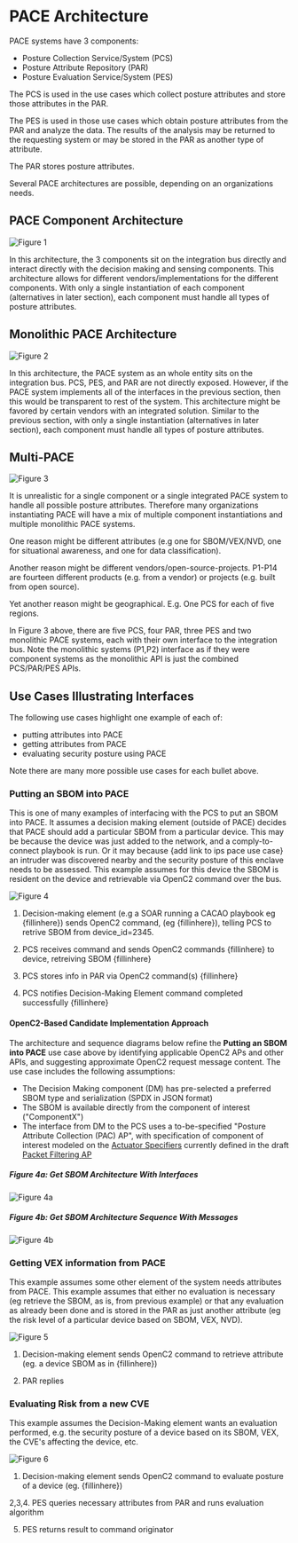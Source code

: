 # PACE Architecture

PACE systems have 3 components:
- Posture Collection Service/System (PCS)
- Posture Attribute Repository (PAR)
- Posture Evaluation Service/System (PES)

The PCS is used in the use cases which collect posture attributes
and store those attributes in the PAR.

The PES is used in those use cases which obtain posture attributes
from the PAR and analyze the data.
The results of the analysis may be returned to the requesting
system or may be stored in the PAR as another type of attribute.

The PAR stores posture attributes.

Several PACE architectures are possible,
depending on an organizations needs.

## PACE Component Architecture
![Figure 1](./pace_arch_1.png)

In this architecture,
the 3 components sit on the integration bus
directly and interact directly
with the decision making and sensing components.
This architecture allows for different vendors/implementations
for the different components.
With only a single instantiation of each component
(alternatives in later section),
each component must handle all types of posture attributes.

## Monolithic PACE Architecture
![Figure 2](./pace_arch_2.png)

In this architecture,
the PACE system as an whole entity
sits on the integration bus.
PCS, PES, and PAR are not directly exposed.
However, if the PACE system implements all of the interfaces
in the previous section,
then this would be transparent to rest of the system.
This architecture might be favored by certain vendors
with an integrated solution.
Similar to the previous section,
with only a single instantiation
(alternatives in later section),
each component must handle all types of posture attributes.

## Multi-PACE
![Figure 3](./pace_arch_3.png)

It is unrealistic for a single component
or a single integrated PACE system
to handle all possible posture attributes.
Therefore many organizations instantiating PACE
will have a mix of multiple component instantiations
and multiple monolithic PACE systems.

One reason might be different attributes
(e.g one for SBOM/VEX/NVD, one for situational awareness,
and one for data classification).

Another reason might be different vendors/open-source-projects.
P1-P14 are fourteen different products (e.g. from a vendor)
or projects (e.g. built from open source).

Yet another reason might be geographical.
E.g. One PCS for each of five regions.

In Figure 3 above, there are five PCS, four PAR, three PES and
two monolithic PACE systems,
each with their own interface to the integration bus.
Note the monolithic systems (P1,P2) interface as if they
were component systems as the monolithic API is just the
combined PCS/PAR/PES APIs.

## Use Cases Illustrating Interfaces

The following use cases highlight one example of each of:
- putting attributes into PACE
- getting attributes from PACE
- evaluating security posture using PACE

Note there are many more possible use cases for each bullet above.

### Putting an SBOM into PACE
This is one of many examples of interfacing with the PCS
to put an SBOM into PACE.
It assumes a decision making element (outside of PACE)
decides that PACE should add a particular SBOM from a particular
device.
This may be because the device was just added to the network,
and a comply-to-connect playbook is run.
Or it may because {add link to ips pace use case}
an intruder was discovered nearby and the security posture of this
enclave needs to be assessed.
This example assumes for this device the SBOM is resident on
the device and retrievable via OpenC2 command over the bus.

![Figure 4](./pcs_01.png)

1. Decision-making element
(e.g a SOAR running a CACAO playbook eg  {fillinhere})
sends OpenC2 command, (eg {fillinhere}),
telling PCS to retrive SBOM from device_id=2345.

2. PCS receives command and sends OpenC2 commands
{fillinhere} to device, retreiving SBOM {fillinhere}

3. PCS stores info in PAR via OpenC2 command(s) {fillinhere}

4. PCS notifies Decision-Making Element command completed successfully {fillinhere}


#### OpenC2-Based Candidate Implementation Approach

The architecture and sequence diagrams below refine the **Putting an SBOM into PACE** use case above by identifying applicable OpenC2 APs and other APIs, and suggesting approximate OpenC2 request message content. The use case includes the following assumptions:

 * The Decision Making component (DM) has pre-selected a preferred SBOM type and serialization (SPDX in JSON format)
 * The SBOM is available directly from the component of interest ("ComponentX")
 * The interface from DM to the PCS uses a to-be-specified "Posture Attribute Collection (PAC) AP", with specification of component of interest modeled on the [Actuator Specifiers](https://github.com/oasis-tcs/openc2-ap-pf/blob/working/oc2pf.md#214-actuator-specifiers) currently defined in the draft [Packet Filtering AP](https://github.com/oasis-tcs/openc2-ap-pf/blob/working/oc2pf.md)

##### Figure 4a: Get SBOM Architecture With Interfaces

![Figure 4a](OC2_Get_SBOM_Arch.png)

##### Figure 4b: Get SBOM Architecture Sequence With Messages

![Figure 4b](OC2_Get_SBOM_Seq.png)





### Getting VEX information from PACE
This example assumes some other element of the system
needs attributes from PACE.
This example assumes that either no evaluation is necessary
(eg retrieve the SBOM, as is, from previous example)
or that any evaluation as already been done and is stored
in the PAR as just another attribute
(eg the risk level of a particular device based on SBOM, VEX, NVD).

![Figure 5](./par_01.png)

1. Decision-making element sends OpenC2 command to retrieve
attribute (eg. a device SBOM as in {fillinhere})

2. PAR replies

### Evaluating Risk from a new CVE

This example assumes the Decision-Making element
wants an evaluation performed,
e.g. the security posture of a device based on its
SBOM, VEX, the CVE's affecting the device, etc.

![Figure 6](./pes_01.png)

1. Decision-making element sends OpenC2 command to evaluate posture of a device (eg. {fillinhere})

2,3,4. PES queries necessary attributes from PAR and runs evaluation algorithm

5. PES returns result to command originator
